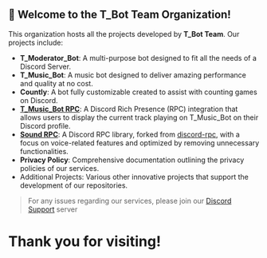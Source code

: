 ## 👋 Welcome to the T_Bot Team Organization!

This organization hosts all the projects developed by **T_Bot Team**. Our projects include:

- **T_Moderator_Bot**: A multi-purpose bot designed to fit all the needs of a Discord Server.
- **T_Music_Bot**: A music bot designed to deliver amazing performance and quality at no cost.
- **Countly**: A bot fully customizable created to assist with counting games on Discord.
- **[T_Music_Bot RPC](https://github.com/T-Bot-Team/t-music-bot-rpc)**: A Discord Rich Presence (RPC) integration that allows users to display the current track playing on T_Music_Bot on their Discord profile.
- **[Sound RPC](https://github.com/T-Bot-Team/SoundRPC)**: A Discord RPC library, forked from [discord-rpc](https://github.com/discordjs/RPC), with a focus on voice-related features and optimized by removing unnecessary functionalities.
- **Privacy Policy**: Comprehensive documentation outlining the privacy policies of our services.
- Additional Projects: Various other innovative projects that support the development of our repositories.

> For any issues regarding our services, please join our [Discord Support](https://discord.gg/FYzyYTX) server
<div id="toc">
  <ul style="list-style: none;">
    <summary>
      <h1><b>Thank you for visiting!</b></h1>
    </summary>
  </ul>
</div>
